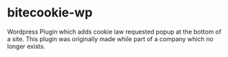 bitecookie-wp
=============

Wordpress Plugin which adds cookie law requested popup at the bottom of a site.
This plugin was originally made while part of a company which no longer exists.
